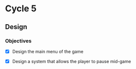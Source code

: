 # Cycle 5

## Design

### Objectives

* [x] Design the main menu of the game
* [x] Design a system that allows the player to pause mid-game

